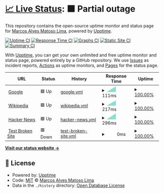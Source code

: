 # [📈 Live Status](https://marcosdid.github.io/uptime-teste): <!--live status--> **🟧 Partial outage**

This repository contains the open-source uptime monitor and status page for [Marcos Alves Matoso Lima](https://marcosdid.github.io/uptime-teste), powered by [Upptime](https://github.com/upptime/upptime).

[![Uptime CI](https://github.com/marcosdid/uptime-teste/workflows/Uptime%20CI/badge.svg)](https://github.com/marcosdid/uptime-teste/actions?query=workflow%3A%22Uptime+CI%22)
[![Response Time CI](https://github.com/marcosdid/uptime-teste/workflows/Response%20Time%20CI/badge.svg)](https://github.com/marcosdid/uptime-teste/actions?query=workflow%3A%22Response+Time+CI%22)
[![Graphs CI](https://github.com/marcosdid/uptime-teste/workflows/Graphs%20CI/badge.svg)](https://github.com/marcosdid/uptime-teste/actions?query=workflow%3A%22Graphs+CI%22)
[![Static Site CI](https://github.com/marcosdid/uptime-teste/workflows/Static%20Site%20CI/badge.svg)](https://github.com/marcosdid/uptime-teste/actions?query=workflow%3A%22Static+Site+CI%22)
[![Summary CI](https://github.com/marcosdid/uptime-teste/workflows/Summary%20CI/badge.svg)](https://github.com/marcosdid/uptime-teste/actions?query=workflow%3A%22Summary+CI%22)

With [Upptime](https://upptime.js.org), you can get your own unlimited and free uptime monitor and status page, powered entirely by a GitHub repository. We use [Issues](https://github.com/marcosdid/uptime-teste/issues) as incident reports, [Actions](https://github.com/marcosdid/uptime-teste/actions) as uptime monitors, and [Pages](https://marcosdid.github.io/uptime-teste) for the status page.

<!--start: status pages-->
<!-- This summary is generated by Upptime (https://github.com/upptime/upptime) -->
<!-- Do not edit this manually, your changes will be overwritten -->
<!-- prettier-ignore -->
| URL | Status | History | Response Time | Uptime |
| --- | ------ | ------- | ------------- | ------ |
| <img alt="" src="https://favicons.githubusercontent.com/www.google.com" height="13"> [Google](https://www.google.com) | 🟩 Up | [google.yml](https://github.com/marcosdid/uptime-teste/commits/HEAD/history/google.yml) | <details><summary><img alt="Response time graph" src="./graphs/google/response-time-week.png" height="20"> 111ms</summary><br><a href="https://marcosdid.github.io/uptime-teste/history/google"><img alt="Response time 111" src="https://img.shields.io/endpoint?url=https%3A%2F%2Fraw.githubusercontent.com%2Fmarcosdid%2Fuptime-teste%2FHEAD%2Fapi%2Fgoogle%2Fresponse-time.json"></a><br><a href="https://marcosdid.github.io/uptime-teste/history/google"><img alt="24-hour response time 111" src="https://img.shields.io/endpoint?url=https%3A%2F%2Fraw.githubusercontent.com%2Fmarcosdid%2Fuptime-teste%2FHEAD%2Fapi%2Fgoogle%2Fresponse-time-day.json"></a><br><a href="https://marcosdid.github.io/uptime-teste/history/google"><img alt="7-day response time 111" src="https://img.shields.io/endpoint?url=https%3A%2F%2Fraw.githubusercontent.com%2Fmarcosdid%2Fuptime-teste%2FHEAD%2Fapi%2Fgoogle%2Fresponse-time-week.json"></a><br><a href="https://marcosdid.github.io/uptime-teste/history/google"><img alt="30-day response time 111" src="https://img.shields.io/endpoint?url=https%3A%2F%2Fraw.githubusercontent.com%2Fmarcosdid%2Fuptime-teste%2FHEAD%2Fapi%2Fgoogle%2Fresponse-time-month.json"></a><br><a href="https://marcosdid.github.io/uptime-teste/history/google"><img alt="1-year response time 111" src="https://img.shields.io/endpoint?url=https%3A%2F%2Fraw.githubusercontent.com%2Fmarcosdid%2Fuptime-teste%2FHEAD%2Fapi%2Fgoogle%2Fresponse-time-year.json"></a></details> | <details><summary><a href="https://marcosdid.github.io/uptime-teste/history/google">100.00%</a></summary><a href="https://marcosdid.github.io/uptime-teste/history/google"><img alt="All-time uptime 100.00%" src="https://img.shields.io/endpoint?url=https%3A%2F%2Fraw.githubusercontent.com%2Fmarcosdid%2Fuptime-teste%2FHEAD%2Fapi%2Fgoogle%2Fuptime.json"></a><br><a href="https://marcosdid.github.io/uptime-teste/history/google"><img alt="24-hour uptime 100.00%" src="https://img.shields.io/endpoint?url=https%3A%2F%2Fraw.githubusercontent.com%2Fmarcosdid%2Fuptime-teste%2FHEAD%2Fapi%2Fgoogle%2Fuptime-day.json"></a><br><a href="https://marcosdid.github.io/uptime-teste/history/google"><img alt="7-day uptime 100.00%" src="https://img.shields.io/endpoint?url=https%3A%2F%2Fraw.githubusercontent.com%2Fmarcosdid%2Fuptime-teste%2FHEAD%2Fapi%2Fgoogle%2Fuptime-week.json"></a><br><a href="https://marcosdid.github.io/uptime-teste/history/google"><img alt="30-day uptime 100.00%" src="https://img.shields.io/endpoint?url=https%3A%2F%2Fraw.githubusercontent.com%2Fmarcosdid%2Fuptime-teste%2FHEAD%2Fapi%2Fgoogle%2Fuptime-month.json"></a><br><a href="https://marcosdid.github.io/uptime-teste/history/google"><img alt="1-year uptime 100.00%" src="https://img.shields.io/endpoint?url=https%3A%2F%2Fraw.githubusercontent.com%2Fmarcosdid%2Fuptime-teste%2FHEAD%2Fapi%2Fgoogle%2Fuptime-year.json"></a></details>
| <img alt="" src="https://favicons.githubusercontent.com/en.wikipedia.org" height="13"> [Wikipedia](https://en.wikipedia.org) | 🟩 Up | [wikipedia.yml](https://github.com/marcosdid/uptime-teste/commits/HEAD/history/wikipedia.yml) | <details><summary><img alt="Response time graph" src="./graphs/wikipedia/response-time-week.png" height="20"> 217ms</summary><br><a href="https://marcosdid.github.io/uptime-teste/history/wikipedia"><img alt="Response time 217" src="https://img.shields.io/endpoint?url=https%3A%2F%2Fraw.githubusercontent.com%2Fmarcosdid%2Fuptime-teste%2FHEAD%2Fapi%2Fwikipedia%2Fresponse-time.json"></a><br><a href="https://marcosdid.github.io/uptime-teste/history/wikipedia"><img alt="24-hour response time 217" src="https://img.shields.io/endpoint?url=https%3A%2F%2Fraw.githubusercontent.com%2Fmarcosdid%2Fuptime-teste%2FHEAD%2Fapi%2Fwikipedia%2Fresponse-time-day.json"></a><br><a href="https://marcosdid.github.io/uptime-teste/history/wikipedia"><img alt="7-day response time 217" src="https://img.shields.io/endpoint?url=https%3A%2F%2Fraw.githubusercontent.com%2Fmarcosdid%2Fuptime-teste%2FHEAD%2Fapi%2Fwikipedia%2Fresponse-time-week.json"></a><br><a href="https://marcosdid.github.io/uptime-teste/history/wikipedia"><img alt="30-day response time 217" src="https://img.shields.io/endpoint?url=https%3A%2F%2Fraw.githubusercontent.com%2Fmarcosdid%2Fuptime-teste%2FHEAD%2Fapi%2Fwikipedia%2Fresponse-time-month.json"></a><br><a href="https://marcosdid.github.io/uptime-teste/history/wikipedia"><img alt="1-year response time 217" src="https://img.shields.io/endpoint?url=https%3A%2F%2Fraw.githubusercontent.com%2Fmarcosdid%2Fuptime-teste%2FHEAD%2Fapi%2Fwikipedia%2Fresponse-time-year.json"></a></details> | <details><summary><a href="https://marcosdid.github.io/uptime-teste/history/wikipedia">100.00%</a></summary><a href="https://marcosdid.github.io/uptime-teste/history/wikipedia"><img alt="All-time uptime 100.00%" src="https://img.shields.io/endpoint?url=https%3A%2F%2Fraw.githubusercontent.com%2Fmarcosdid%2Fuptime-teste%2FHEAD%2Fapi%2Fwikipedia%2Fuptime.json"></a><br><a href="https://marcosdid.github.io/uptime-teste/history/wikipedia"><img alt="24-hour uptime 100.00%" src="https://img.shields.io/endpoint?url=https%3A%2F%2Fraw.githubusercontent.com%2Fmarcosdid%2Fuptime-teste%2FHEAD%2Fapi%2Fwikipedia%2Fuptime-day.json"></a><br><a href="https://marcosdid.github.io/uptime-teste/history/wikipedia"><img alt="7-day uptime 100.00%" src="https://img.shields.io/endpoint?url=https%3A%2F%2Fraw.githubusercontent.com%2Fmarcosdid%2Fuptime-teste%2FHEAD%2Fapi%2Fwikipedia%2Fuptime-week.json"></a><br><a href="https://marcosdid.github.io/uptime-teste/history/wikipedia"><img alt="30-day uptime 100.00%" src="https://img.shields.io/endpoint?url=https%3A%2F%2Fraw.githubusercontent.com%2Fmarcosdid%2Fuptime-teste%2FHEAD%2Fapi%2Fwikipedia%2Fuptime-month.json"></a><br><a href="https://marcosdid.github.io/uptime-teste/history/wikipedia"><img alt="1-year uptime 100.00%" src="https://img.shields.io/endpoint?url=https%3A%2F%2Fraw.githubusercontent.com%2Fmarcosdid%2Fuptime-teste%2FHEAD%2Fapi%2Fwikipedia%2Fuptime-year.json"></a></details>
| <img alt="" src="https://favicons.githubusercontent.com/news.ycombinator.com" height="13"> [Hacker News](https://news.ycombinator.com) | 🟩 Up | [hacker-news.yml](https://github.com/marcosdid/uptime-teste/commits/HEAD/history/hacker-news.yml) | <details><summary><img alt="Response time graph" src="./graphs/hacker-news/response-time-week.png" height="20"> 296ms</summary><br><a href="https://marcosdid.github.io/uptime-teste/history/hacker-news"><img alt="Response time 296" src="https://img.shields.io/endpoint?url=https%3A%2F%2Fraw.githubusercontent.com%2Fmarcosdid%2Fuptime-teste%2FHEAD%2Fapi%2Fhacker-news%2Fresponse-time.json"></a><br><a href="https://marcosdid.github.io/uptime-teste/history/hacker-news"><img alt="24-hour response time 296" src="https://img.shields.io/endpoint?url=https%3A%2F%2Fraw.githubusercontent.com%2Fmarcosdid%2Fuptime-teste%2FHEAD%2Fapi%2Fhacker-news%2Fresponse-time-day.json"></a><br><a href="https://marcosdid.github.io/uptime-teste/history/hacker-news"><img alt="7-day response time 296" src="https://img.shields.io/endpoint?url=https%3A%2F%2Fraw.githubusercontent.com%2Fmarcosdid%2Fuptime-teste%2FHEAD%2Fapi%2Fhacker-news%2Fresponse-time-week.json"></a><br><a href="https://marcosdid.github.io/uptime-teste/history/hacker-news"><img alt="30-day response time 296" src="https://img.shields.io/endpoint?url=https%3A%2F%2Fraw.githubusercontent.com%2Fmarcosdid%2Fuptime-teste%2FHEAD%2Fapi%2Fhacker-news%2Fresponse-time-month.json"></a><br><a href="https://marcosdid.github.io/uptime-teste/history/hacker-news"><img alt="1-year response time 296" src="https://img.shields.io/endpoint?url=https%3A%2F%2Fraw.githubusercontent.com%2Fmarcosdid%2Fuptime-teste%2FHEAD%2Fapi%2Fhacker-news%2Fresponse-time-year.json"></a></details> | <details><summary><a href="https://marcosdid.github.io/uptime-teste/history/hacker-news">100.00%</a></summary><a href="https://marcosdid.github.io/uptime-teste/history/hacker-news"><img alt="All-time uptime 100.00%" src="https://img.shields.io/endpoint?url=https%3A%2F%2Fraw.githubusercontent.com%2Fmarcosdid%2Fuptime-teste%2FHEAD%2Fapi%2Fhacker-news%2Fuptime.json"></a><br><a href="https://marcosdid.github.io/uptime-teste/history/hacker-news"><img alt="24-hour uptime 100.00%" src="https://img.shields.io/endpoint?url=https%3A%2F%2Fraw.githubusercontent.com%2Fmarcosdid%2Fuptime-teste%2FHEAD%2Fapi%2Fhacker-news%2Fuptime-day.json"></a><br><a href="https://marcosdid.github.io/uptime-teste/history/hacker-news"><img alt="7-day uptime 100.00%" src="https://img.shields.io/endpoint?url=https%3A%2F%2Fraw.githubusercontent.com%2Fmarcosdid%2Fuptime-teste%2FHEAD%2Fapi%2Fhacker-news%2Fuptime-week.json"></a><br><a href="https://marcosdid.github.io/uptime-teste/history/hacker-news"><img alt="30-day uptime 100.00%" src="https://img.shields.io/endpoint?url=https%3A%2F%2Fraw.githubusercontent.com%2Fmarcosdid%2Fuptime-teste%2FHEAD%2Fapi%2Fhacker-news%2Fuptime-month.json"></a><br><a href="https://marcosdid.github.io/uptime-teste/history/hacker-news"><img alt="1-year uptime 100.00%" src="https://img.shields.io/endpoint?url=https%3A%2F%2Fraw.githubusercontent.com%2Fmarcosdid%2Fuptime-teste%2FHEAD%2Fapi%2Fhacker-news%2Fuptime-year.json"></a></details>
| <img alt="" src="https://favicons.githubusercontent.com/thissitedoesnotexist.koj.co" height="13"> [Test Broken Site](https://thissitedoesnotexist.koj.co) | 🟥 Down | [test-broken-site.yml](https://github.com/marcosdid/uptime-teste/commits/HEAD/history/test-broken-site.yml) | <details><summary><img alt="Response time graph" src="./graphs/test-broken-site/response-time-week.png" height="20"> 0ms</summary><br><a href="https://marcosdid.github.io/uptime-teste/history/test-broken-site"><img alt="Response time 0" src="https://img.shields.io/endpoint?url=https%3A%2F%2Fraw.githubusercontent.com%2Fmarcosdid%2Fuptime-teste%2FHEAD%2Fapi%2Ftest-broken-site%2Fresponse-time.json"></a><br><a href="https://marcosdid.github.io/uptime-teste/history/test-broken-site"><img alt="24-hour response time 0" src="https://img.shields.io/endpoint?url=https%3A%2F%2Fraw.githubusercontent.com%2Fmarcosdid%2Fuptime-teste%2FHEAD%2Fapi%2Ftest-broken-site%2Fresponse-time-day.json"></a><br><a href="https://marcosdid.github.io/uptime-teste/history/test-broken-site"><img alt="7-day response time 0" src="https://img.shields.io/endpoint?url=https%3A%2F%2Fraw.githubusercontent.com%2Fmarcosdid%2Fuptime-teste%2FHEAD%2Fapi%2Ftest-broken-site%2Fresponse-time-week.json"></a><br><a href="https://marcosdid.github.io/uptime-teste/history/test-broken-site"><img alt="30-day response time 0" src="https://img.shields.io/endpoint?url=https%3A%2F%2Fraw.githubusercontent.com%2Fmarcosdid%2Fuptime-teste%2FHEAD%2Fapi%2Ftest-broken-site%2Fresponse-time-month.json"></a><br><a href="https://marcosdid.github.io/uptime-teste/history/test-broken-site"><img alt="1-year response time 0" src="https://img.shields.io/endpoint?url=https%3A%2F%2Fraw.githubusercontent.com%2Fmarcosdid%2Fuptime-teste%2FHEAD%2Fapi%2Ftest-broken-site%2Fresponse-time-year.json"></a></details> | <details><summary><a href="https://marcosdid.github.io/uptime-teste/history/test-broken-site">100.00%</a></summary><a href="https://marcosdid.github.io/uptime-teste/history/test-broken-site"><img alt="All-time uptime 100.00%" src="https://img.shields.io/endpoint?url=https%3A%2F%2Fraw.githubusercontent.com%2Fmarcosdid%2Fuptime-teste%2FHEAD%2Fapi%2Ftest-broken-site%2Fuptime.json"></a><br><a href="https://marcosdid.github.io/uptime-teste/history/test-broken-site"><img alt="24-hour uptime 100.00%" src="https://img.shields.io/endpoint?url=https%3A%2F%2Fraw.githubusercontent.com%2Fmarcosdid%2Fuptime-teste%2FHEAD%2Fapi%2Ftest-broken-site%2Fuptime-day.json"></a><br><a href="https://marcosdid.github.io/uptime-teste/history/test-broken-site"><img alt="7-day uptime 100.00%" src="https://img.shields.io/endpoint?url=https%3A%2F%2Fraw.githubusercontent.com%2Fmarcosdid%2Fuptime-teste%2FHEAD%2Fapi%2Ftest-broken-site%2Fuptime-week.json"></a><br><a href="https://marcosdid.github.io/uptime-teste/history/test-broken-site"><img alt="30-day uptime 100.00%" src="https://img.shields.io/endpoint?url=https%3A%2F%2Fraw.githubusercontent.com%2Fmarcosdid%2Fuptime-teste%2FHEAD%2Fapi%2Ftest-broken-site%2Fuptime-month.json"></a><br><a href="https://marcosdid.github.io/uptime-teste/history/test-broken-site"><img alt="1-year uptime 100.00%" src="https://img.shields.io/endpoint?url=https%3A%2F%2Fraw.githubusercontent.com%2Fmarcosdid%2Fuptime-teste%2FHEAD%2Fapi%2Ftest-broken-site%2Fuptime-year.json"></a></details>

<!--end: status pages-->

[**Visit our status website →**](https://marcosdid.github.io/uptime-teste)

## 📄 License

- Powered by: [Upptime](https://github.com/upptime/upptime)
- Code: [MIT](./LICENSE) © [Marcos Alves Matoso Lima](https://marcosdid.github.io/uptime-teste)
- Data in the `./history` directory: [Open Database License](https://opendatacommons.org/licenses/odbl/1-0/)
